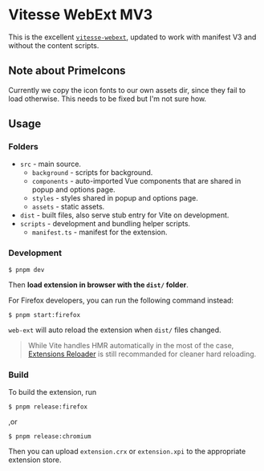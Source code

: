 # Vitesse WebExt MV3

This is the excellent [`vitesse-webext`](https://github.com/antfu/vitesse-webext/), updated to work with manifest V3 and without the content scripts.

## Note about PrimeIcons
Currently we copy the icon fonts to our own assets dir, since they fail to load otherwise.
This needs to be fixed but I'm not sure how.

## Usage

### Folders

- `src` - main source.
  - `background` - scripts for background.
  - `components` - auto-imported Vue components that are shared in popup and options page.
  - `styles` - styles shared in popup and options page.
  - `assets` - static assets.
- `dist` - built files, also serve stub entry for Vite on development.
- `scripts` - development and bundling helper scripts.
  - `manifest.ts` - manifest for the extension.

### Development

```console
$ pnpm dev
```

Then **load extension in browser with the `dist/` folder**.

For Firefox developers, you can run the following command instead:

```console
$ pnpm start:firefox
```

`web-ext` will auto reload the extension when `dist/` files changed.

> While Vite handles HMR automatically in the most of the case, [Extensions Reloader](https://chrome.google.com/webstore/detail/fimgfedafeadlieiabdeeaodndnlbhid) is still recommanded for cleaner hard reloading.

### Build

To build the extension, run

```console
$ pnpm release:firefox
```

,or

```console
$ pnpm release:chromium
```

Then you can upload `extension.crx` or `extension.xpi` to the appropriate extension store.
